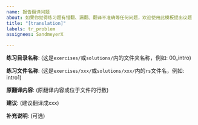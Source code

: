 ```yaml
---
name: 报告翻译问题
about: 如果你觉得练习题有错翻、漏翻、翻译不准确等任何问题，欢迎使用此模板提出议题
title: "[translation]"
labels: tr_problem
assignees: SandmeyerX

---
```


**练习目录名称**: (这是`exercises/`或`solutions/`内的文件夹名称，例如: 00_intro)

**练习文件名称**: (这是`exercises/xxx/`或`solutions/xxx/`内的`rs`文件名，例如: intro1)

**原翻译内容**: (原翻译内容或位于文件的行数)

**建议**: (建议翻译成xxx)

**补充说明**: (可选)
